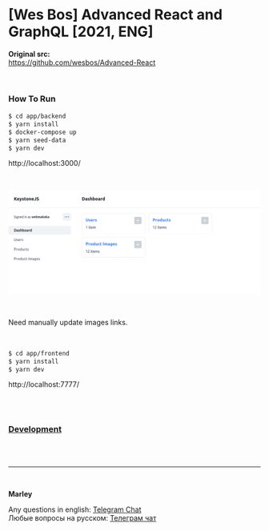 # [Wes Bos] Advanced React and GraphQL [2021, ENG]

**Original src:**  
https://github.com/wesbos/Advanced-React

<br/>

### How To Run

    $ cd app/backend
    $ yarn install
    $ docker-compose up
    $ yarn seed-data
    $ yarn dev

http://localhost:3000/

<br/>

![Application](/img/pic-04-02.png?raw=true)

<br/>

Need manually update images links.

<br/>

    $ cd app/frontend
    $ yarn install
    $ yarn dev

http://localhost:7777/

<br/>

<br/>

### [Development](./Development.md)

<br/><br/>

---

<br/>

**Marley**

Any questions in english: <a href="https://jsdev.org/chat/">Telegram Chat</a>  
Любые вопросы на русском: <a href="https://jsdev.ru/chat/">Телеграм чат</a>
